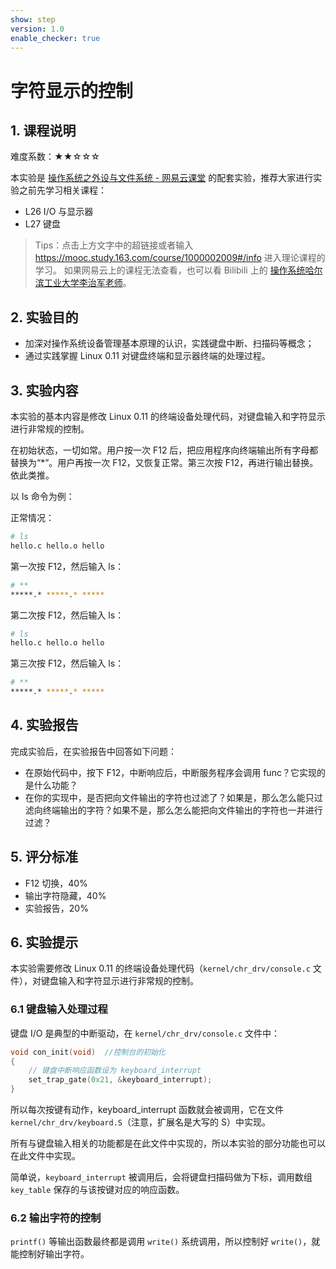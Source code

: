 ```yaml
---
show: step
version: 1.0
enable_checker: true
---
```


# 字符显示的控制

## 1. 课程说明

难度系数：★★☆☆☆

本实验是 [操作系统之外设与文件系统 - 网易云课堂](https://mooc.study.163.com/course/1000002009#/info) 的配套实验，推荐大家进行实验之前先学习相关课程：

- L26 I/O 与显示器
- L27 键盘

> Tips：点击上方文字中的超链接或者输入 https://mooc.study.163.com/course/1000002009#/info 进入理论课程的学习。
> 如果网易云上的课程无法查看，也可以看 Bilibili 上的 [操作系统哈尔滨工业大学李治军老师](https://www.bilibili.com/video/av17036347)。

## 2. 实验目的

- 加深对操作系统设备管理基本原理的认识，实践键盘中断、扫描码等概念；
- 通过实践掌握 Linux 0.11 对键盘终端和显示器终端的处理过程。

## 3. 实验内容

本实验的基本内容是修改 Linux 0.11 的终端设备处理代码，对键盘输入和字符显示进行非常规的控制。

在初始状态，一切如常。用户按一次 F12 后，把应用程序向终端输出所有字母都替换为“\*”。用户再按一次 F12，又恢复正常。第三次按 F12，再进行输出替换。依此类推。

以 ls 命令为例：

正常情况：

```bash
# ls
hello.c hello.o hello
```

第一次按 F12，然后输入 ls：

```bash
# **
*****.* *****.* *****
```

第二次按 F12，然后输入 ls：

```bash
# ls
hello.c hello.o hello
```

第三次按 F12，然后输入 ls：

```bash
# **
*****.* *****.* *****
```

## 4. 实验报告

完成实验后，在实验报告中回答如下问题：

- 在原始代码中，按下 F12，中断响应后，中断服务程序会调用 func？它实现的是什么功能？
- 在你的实现中，是否把向文件输出的字符也过滤了？如果是，那么怎么能只过滤向终端输出的字符？如果不是，那么怎么能把向文件输出的字符也一并进行过滤？

## 5. 评分标准

- F12 切换，40%
- 输出字符隐藏，40%
- 实验报告，20%

## 6. 实验提示

本实验需要修改 Linux 0.11 的终端设备处理代码（`kernel/chr_drv/console.c` 文件），对键盘输入和字符显示进行非常规的控制。

### 6.1 键盘输入处理过程

键盘 I/O 是典型的中断驱动，在 `kernel/chr_drv/console.c` 文件中：

```c
void con_init(void)  //控制台的初始化
{
    // 键盘中断响应函数设为 keyboard_interrupt
    set_trap_gate(0x21, &keyboard_interrupt);
}
```

所以每次按键有动作，keyboard_interrupt 函数就会被调用，它在文件 `kernel/chr_drv/keyboard.S`（注意，扩展名是大写的 S）中实现。

所有与键盘输入相关的功能都是在此文件中实现的，所以本实验的部分功能也可以在此文件中实现。

简单说，`keyboard_interrupt` 被调用后，会将键盘扫描码做为下标，调用数组 `key_table` 保存的与该按键对应的响应函数。

### 6.2 输出字符的控制

`printf()` 等输出函数最终都是调用 `write()` 系统调用，所以控制好 `write()`，就能控制好输出字符。
